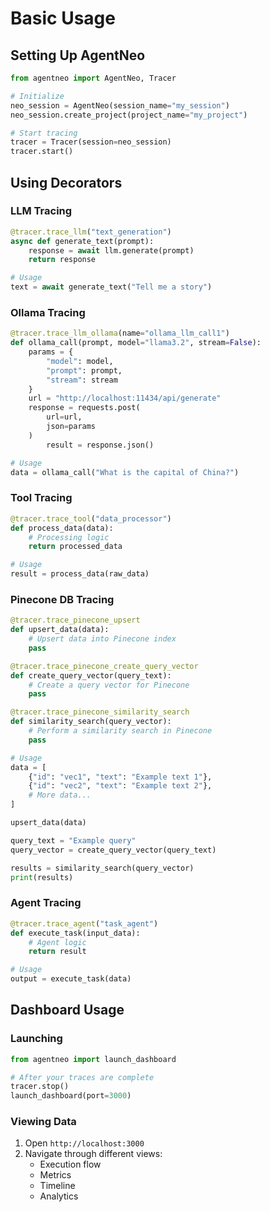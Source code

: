# Basic Usage

## Setting Up AgentNeo

```python
from agentneo import AgentNeo, Tracer

# Initialize
neo_session = AgentNeo(session_name="my_session")
neo_session.create_project(project_name="my_project")

# Start tracing
tracer = Tracer(session=neo_session)
tracer.start()
```

## Using Decorators

### LLM Tracing
```python
@tracer.trace_llm("text_generation")
async def generate_text(prompt):
    response = await llm.generate(prompt)
    return response

# Usage
text = await generate_text("Tell me a story")
```

### Ollama Tracing
```python
@tracer.trace_llm_ollama(name="ollama_llm_call1")
def ollama_call(prompt, model="llama3.2", stream=False):
    params = {
        "model": model,
        "prompt": prompt,
        "stream": stream
    }
    url = "http://localhost:11434/api/generate"
    response = requests.post(
        url=url,
        json=params
    )
        result = response.json()

# Usage
data = ollama_call("What is the capital of China?")
```


### Tool Tracing
```python
@tracer.trace_tool("data_processor")
def process_data(data):
    # Processing logic
    return processed_data

# Usage
result = process_data(raw_data)
```
### Pinecone DB Tracing
```python
@tracer.trace_pinecone_upsert
def upsert_data(data):
    # Upsert data into Pinecone index
    pass

@tracer.trace_pinecone_create_query_vector
def create_query_vector(query_text):
    # Create a query vector for Pinecone
    pass

@tracer.trace_pinecone_similarity_search
def similarity_search(query_vector):
    # Perform a similarity search in Pinecone
    pass

# Usage
data = [
    {"id": "vec1", "text": "Example text 1"},
    {"id": "vec2", "text": "Example text 2"},
    # More data...
]

upsert_data(data)

query_text = "Example query"
query_vector = create_query_vector(query_text)

results = similarity_search(query_vector)
print(results)
```

### Agent Tracing
```python
@tracer.trace_agent("task_agent")
def execute_task(input_data):
    # Agent logic
    return result

# Usage
output = execute_task(data)
```

## Dashboard Usage

### Launching
```python
from agentneo import launch_dashboard

# After your traces are complete
tracer.stop()
launch_dashboard(port=3000)
```

### Viewing Data
1. Open `http://localhost:3000`
2. Navigate through different views:
   - Execution flow
   - Metrics
   - Timeline
   - Analytics